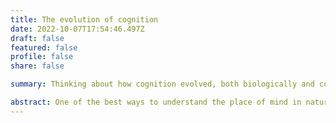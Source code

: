 ```yaml
---
title: The evolution of cognition
date: 2022-10-07T17:54:46.497Z
draft: false
featured: false
profile: false
share: false

summary: Thinking about how cognition evolved, both biologically and culturally, can help us understand what minds are.

abstract: One of the best ways to understand the place of mind in nature is Darwin's way - by thinking about how they came to be. This topic is interesting in its own right. But it is also interesting because it provides resources for conceptualizing the minds of non-human agents, both biological and artificial. 
---
```

